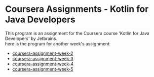 # Coursera Assignments - Kotlin for Java Developers
This program is an assignment for the Coursera course 'Kotlin for Java Developers' by Jetbrains.  
here is the program for another week's assignment:  

- [coursera-assignment-week-2](https://github.com/HadiRoyan/coursera-assignment-week-2)
- [coursera-assignment-week-3](https://github.com/HadiRoyan/coursera-assignment-week-3)
- [coursera-assignment-week-4](https://github.com/HadiRoyan/coursera-assignment-week-4)
- [coursera-assignment-week-5](https://github.com/HadiRoyan/coursera-assignment-week-5)
